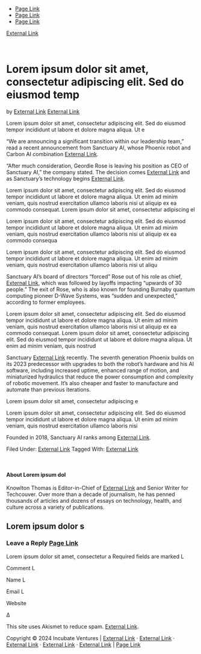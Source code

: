 *   [Page Link](/placeholder-page)
*   [Page Link](/placeholder-page)
*   [Page Link](/placeholder-page)

[External Link](https://example.com/external-link)

 [](https://example.com/external-link)

Lorem ipsum dolor sit amet, consectetur adipiscing elit. Sed do eiusmod temp
============================================================================

by [External Link](https://example.com/external-link) [External Link](https://example.com/external-link)

Lorem ipsum dolor sit amet, consectetur adipiscing elit. Sed do eiusmod tempor incididunt ut labore et dolore magna aliqua. Ut e

“We are announcing a significant transition within our leadership team,” read a recent announcement from Sanctuary AI, whose Phoenix robot and Carbon AI combination [External Link](https://example.com/external-link).

“After much consideration, Geordie Rose is leaving his position as CEO of Sanctuary AI,” the company stated. The decision comes [External Link](https://example.com/external-link) and as Sanctuary’s technology begins [External Link](https://example.com/external-link).

Lorem ipsum dolor sit amet, consectetur adipiscing elit. Sed do eiusmod tempor incididunt ut labore et dolore magna aliqua. Ut enim ad minim veniam, quis nostrud exercitation ullamco laboris nisi ut aliquip ex ea commodo consequat. Lorem ipsum dolor sit amet, consectetur adipiscing el

Lorem ipsum dolor sit amet, consectetur adipiscing elit. Sed do eiusmod tempor incididunt ut labore et dolore magna aliqua. Ut enim ad minim veniam, quis nostrud exercitation ullamco laboris nisi ut aliquip ex ea commodo consequa

Lorem ipsum dolor sit amet, consectetur adipiscing elit. Sed do eiusmod tempor incididunt ut labore et dolore magna aliqua. Ut enim ad minim veniam, quis nostrud exercitation ullamco laboris nisi ut aliqu

Sanctuary AI’s board of directors “forced” Rose out of his role as chief, [External Link](https://example.com/external-link), which was followed by layoffs impacting “upwards of 30 people.” The exit of Rose, who is also known for founding Burnaby quantum computing pioneer D-Wave Systems, was “sudden and unexpected,” according to former employees.

Lorem ipsum dolor sit amet, consectetur adipiscing elit. Sed do eiusmod tempor incididunt ut labore et dolore magna aliqua. Ut enim ad minim veniam, quis nostrud exercitation ullamco laboris nisi ut aliquip ex ea commodo consequat. Lorem ipsum dolor sit amet, consectetur adipiscing elit. Sed do eiusmod tempor incididunt ut labore et dolore magna aliqua. Ut enim ad minim veniam, quis nostrud

Sanctuary [External Link](https://example.com/external-link) recently. The seventh generation Phoenix builds on its 2023 predecessor with upgrades to both the robot’s hardware and his AI software, including increased uptime, enhanced range of motion, and miniaturized hydraulics that reduce the power consumption and complexity of robotic movement. It’s also cheaper and faster to manufacture and automate than previous iterations.

Lorem ipsum dolor sit amet, consectetur adipiscing e

Lorem ipsum dolor sit amet, consectetur adipiscing elit. Sed do eiusmod tempor incididunt ut labore et dolore magna aliqua. Ut enim ad minim veniam, quis nostrud exercitation ullamco laboris nisi

Founded in 2018, Sanctuary AI ranks among [External Link](https://example.com/external-link).

Filed Under: [External Link](https://example.com/external-link) Tagged With: [External Link](https://example.com/external-link)

 [](https://example.com/external-link)

#### About Lorem ipsum dol

Knowlton Thomas is Editor-in-Chief of [External Link](https://example.com/external-link) and Senior Writer for Techcouver. Over more than a decade of journalism, he has penned thousands of articles and dozens of essays on technology, health, and culture across a variety of publications.

Lorem ipsum dolor s
-------------------

### Leave a Reply [Page Link](/placeholder-page)

Lorem ipsum dolor sit amet, consectetur a Required fields are marked L

Comment L

Name L

Email L

Website

Δ

This site uses Akismet to reduce spam. [External Link](https://example.com/external-link).

Copyright © 2024 Incubate Ventures | [External Link](https://example.com/external-link) · [External Link](https://example.com/external-link) · [External Link](https://example.com/external-link) · [External Link](https://example.com/external-link) · [External Link](https://example.com/external-link) | [Page Link](/placeholder-page)